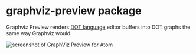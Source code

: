 # graphviz-preview package

Graphviz Preview renders <a href='http://en.wikipedia.org/wiki/DOT_(graph_description_language)'>DOT language</a> editor buffers into DOT graphs the same way Graphviz would.

![screenshot of GraphViz Preview for Atom](https://raw.githubusercontent.com/jumpkick/graphviz-preview/master/assets/graphviz-preview-screenshot.png)
